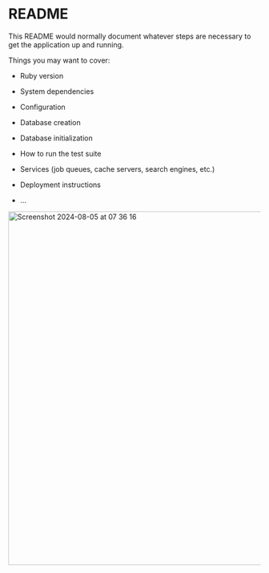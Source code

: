 # README

This README would normally document whatever steps are necessary to get the
application up and running.

Things you may want to cover:

* Ruby version

* System dependencies

* Configuration

* Database creation

* Database initialization

* How to run the test suite

* Services (job queues, cache servers, search engines, etc.)

* Deployment instructions

* ...
<img width="705" alt="Screenshot 2024-08-05 at 07 36 16" src="https://github.com/user-attachments/assets/5b2f1508-a0bf-40c2-889e-238b1c6f1fc2">
